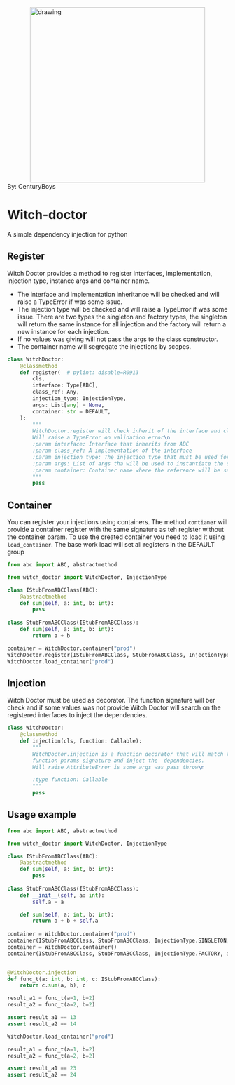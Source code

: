 <img src="https://external-content.duckduckgo.com/iu/?u=https%3A%2F%2Fi.pinimg.com%2Foriginals%2Fe6%2Fff%2F86%2Fe6ff86db1ad224c37d328579786e13f3.jpg&f=1&nofb=1&ipt=448de94a888dd920ca7383f804f09f69d49ad4d226d9bee06115bbc9b188e1d2&ipo=images" alt="drawing" style="width:400px;display: block;  margin-left: auto;margin-right: auto;"/>
By: CenturyBoys

# Witch-doctor

A simple dependency injection for python

## Register 

Witch Doctor provides a method to register interfaces, implementation, injection type, instance args and container name. 

- The interface and implementation inheritance will be checked and will raise a TypeError if was some issue.
- The injection type will be checked and will raise a TypeError if was some issue. There are two types the singleton and factory types, the singleton will return the same instance for all injection and the factory will return a new instance for each injection.
- If no values was giving will not pass the args to the class constructor.
- The container name will segregate the injections by scopes.

```python
class WitchDoctor:
    @classmethod
    def register(  # pylint: disable=R0913
        cls,
        interface: Type[ABC],
        class_ref: Any,
        injection_type: InjectionType,
        args: List[any] = None,
        container: str = DEFAULT,
    ):
        """
        WitchDoctor.register will check inherit of the interface and class_ref.
        Will raise a TypeError on validation error\n
        :param interface: Interface that inherits from ABC
        :param class_ref: A implementation of the interface
        :param injection_type: The injection type that must be used for this register. Allowed Factory or Singleton
        :param args: List of args tha will be used to instantiate the class object
        :param container: Container name where the reference will be saved.
        """
        pass
```

## Container

You can register your injections using containers. The method `contianer` will provide a container register with the same signature as teh register without the container param. To use the created container you need to load it using `load_container`.
The base work load will set all registers in the DEFAULT group

```python
from abc import ABC, abstractmethod

from witch_doctor import WitchDoctor, InjectionType

class IStubFromABCClass(ABC):
    @abstractmethod
    def sum(self, a: int, b: int):
        pass
    
class StubFromABCClass(IStubFromABCClass):
    def sum(self, a: int, b: int):
        return a + b

container = WitchDoctor.container("prod")
WitchDoctor.register(IStubFromABCClass, StubFromABCClass, InjectionType.SINGLETON)   
WitchDoctor.load_container("prod")

```
## Injection 

Witch Doctor must be used as decorator. The function signature will ber check and if some values was not provide Witch Doctor will search on the registered interfaces to inject the dependencies.

```python
class WitchDoctor:
    @classmethod
    def injection(cls, function: Callable):
        """
        WitchDoctor.injection is a function decorator that will match the
        function params signature and inject the  dependencies.
        Will raise AttributeError is some args was pass throw\n

        :type function: Callable
        """
        pass
```

## Usage example

```python
from abc import ABC, abstractmethod

from witch_doctor import WitchDoctor, InjectionType

class IStubFromABCClass(ABC):
    @abstractmethod
    def sum(self, a: int, b: int):
        pass
    
class StubFromABCClass(IStubFromABCClass):
    def __init__(self, a: int):
        self.a = a

    def sum(self, a: int, b: int):
        return a + b + self.a
    
container = WitchDoctor.container("prod")
container(IStubFromABCClass, StubFromABCClass, InjectionType.SINGLETON, args=[20])
container = WitchDoctor.container()
container(IStubFromABCClass, StubFromABCClass, InjectionType.FACTORY, args=[10])


@WitchDoctor.injection
def func_t(a: int, b: int, c: IStubFromABCClass):
    return c.sum(a, b), c

result_a1 = func_t(a=1, b=2)
result_a2 = func_t(a=2, b=2)

assert result_a1 == 13
assert result_a2 == 14

WitchDoctor.load_container("prod")

result_a1 = func_t(a=1, b=2)
result_a2 = func_t(a=2, b=2)

assert result_a1 == 23
assert result_a2 == 24
```